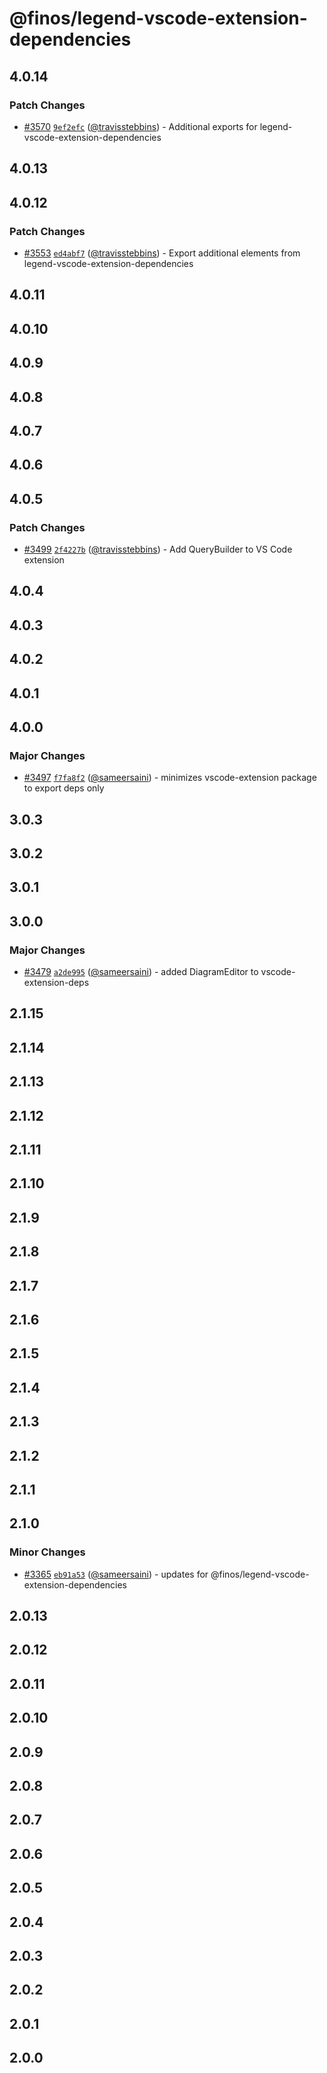 # @finos/legend-vscode-extension-dependencies

## 4.0.14

### Patch Changes

- [#3570](https://github.com/finos/legend-studio/pull/3570) [`9ef2efc`](https://github.com/finos/legend-studio/commit/9ef2efca9dbaf38c015510cce66284ee8b27aed8) ([@travisstebbins](https://github.com/travisstebbins)) - Additional exports for legend-vscode-extension-dependencies

## 4.0.13

## 4.0.12

### Patch Changes

- [#3553](https://github.com/finos/legend-studio/pull/3553) [`ed4abf7`](https://github.com/finos/legend-studio/commit/ed4abf74e827d9fcefd4a835695c205aa7d96c7d) ([@travisstebbins](https://github.com/travisstebbins)) - Export additional elements from legend-vscode-extension-dependencies

## 4.0.11

## 4.0.10

## 4.0.9

## 4.0.8

## 4.0.7

## 4.0.6

## 4.0.5

### Patch Changes

- [#3499](https://github.com/finos/legend-studio/pull/3499) [`2f4227b`](https://github.com/finos/legend-studio/commit/2f4227ba995fc8245c1c3eeb62ad71cd39821732) ([@travisstebbins](https://github.com/travisstebbins)) - Add QueryBuilder to VS Code extension

## 4.0.4

## 4.0.3

## 4.0.2

## 4.0.1

## 4.0.0

### Major Changes

- [#3497](https://github.com/finos/legend-studio/pull/3497) [`f7fa8f2`](https://github.com/finos/legend-studio/commit/f7fa8f22121226499f864eecc55cc544bbc103c7) ([@sameersaini](https://github.com/sameersaini)) - minimizes vscode-extension package to export deps only

## 3.0.3

## 3.0.2

## 3.0.1

## 3.0.0

### Major Changes

- [#3479](https://github.com/finos/legend-studio/pull/3479) [`a2de995`](https://github.com/finos/legend-studio/commit/a2de995b15cf12b838d2d6b3094b5ea9e5261f24) ([@sameersaini](https://github.com/sameersaini)) - added DiagramEditor to vscode-extension-deps

## 2.1.15

## 2.1.14

## 2.1.13

## 2.1.12

## 2.1.11

## 2.1.10

## 2.1.9

## 2.1.8

## 2.1.7

## 2.1.6

## 2.1.5

## 2.1.4

## 2.1.3

## 2.1.2

## 2.1.1

## 2.1.0

### Minor Changes

- [#3365](https://github.com/finos/legend-studio/pull/3365) [`eb91a53`](https://github.com/finos/legend-studio/commit/eb91a5377337d8d6554b220419c0786930deab22) ([@sameersaini](https://github.com/sameersaini)) - updates for @finos/legend-vscode-extension-dependencies

## 2.0.13

## 2.0.12

## 2.0.11

## 2.0.10

## 2.0.9

## 2.0.8

## 2.0.7

## 2.0.6

## 2.0.5

## 2.0.4

## 2.0.3

## 2.0.2

## 2.0.1

## 2.0.0
